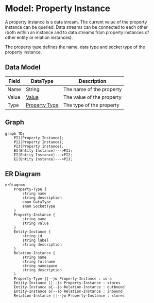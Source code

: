 # Model: Property Instance

A property instance is a data stream. The current value of the property instance can be queried. Data streams can be
connected to each other (both within an instance and to data streams from property instances of other entity or relation
instances).

The property type defines the name, data type and socket type of the property instance.

## Data Model

| Field      | DataType                                                          | Description               |
|------------|-------------------------------------------------------------------|---------------------------|
| Name       | String                                                            | The name of the property  |
| Value      | [Value](https://docs.serde.rs/serde_json/value/enum.Value.html)   | The value of the property |
| Type       | [Property Type](./Model_Property_Type.md)                         | The type of the property  |

## Graph

```mermaid
graph TD;
    PI1(Property Instance);
    PI2(Property Instance);
    PI3(Property Instance);
    EI(Entity Instance)--->PI1;
    EI(Entity Instance)--->PI2;
    EI(Entity Instance)--->PI3;
```

## ER Diagram

```mermaid
erDiagram
    Property-Type {
        string name
        string description
        enum DataType
        enum SocketType
    }
    Property-Instance {
        string name
        string value
    }
    Entity-Instance {
        string id
        string label
        string description
    }
    Relation-Instance {
        string name
        string fullname
        string namespace
        string description
    }
    Property-Type ||--}o Property-Instance : is-a
    Entity-Instance ||--}o Property-Instance : stores
    Entity-Instance o{--}o Relation-Instance : outbound
    Entity-Instance o{--}o Relation-Instance : inbound
    Relation-Instance ||--}o Property-Instance : stores
```
